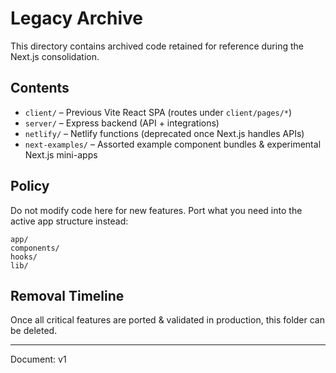 # Legacy Archive

This directory contains archived code retained for reference during the Next.js consolidation.

## Contents
- `client/` – Previous Vite React SPA (routes under `client/pages/*`)
- `server/` – Express backend (API + integrations)
- `netlify/` – Netlify functions (deprecated once Next.js handles APIs)
- `next-examples/` – Assorted example component bundles & experimental Next.js mini-apps

## Policy
Do not modify code here for new features. Port what you need into the active app structure instead:
```
app/
components/
hooks/
lib/
```

## Removal Timeline
Once all critical features are ported & validated in production, this folder can be deleted.

---
Document: v1